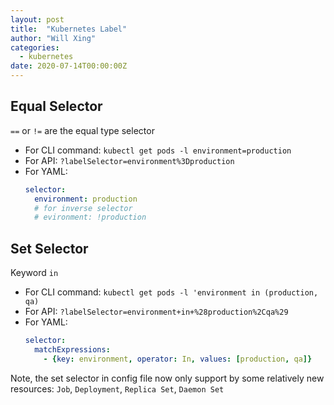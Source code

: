 ```yaml
---
layout: post
title:  "Kubernetes Label"
author: "Will Xing"
categories:
  - kubernetes
date: 2020-07-14T00:00:00Z
---
```


## Equal Selector

`==` or `!=` are the equal type selector

- For CLI command: `kubectl get pods -l environment=production`
- For API: `?labelSelector=environment%3Dproduction`
- For YAML: 
  ```yaml
  selector:
    environment: production
    # for inverse selector
    # evironment: !production
  ```

## Set Selector

Keyword `in`

- For CLI command: `kubectl get pods -l 'environment in (production, qa)`
- For API: `?labelSelector=environment+in+%28production%2Cqa%29`
- For YAML: 
  ```yaml
  selector:
    matchExpressions:
      - {key: environment, operator: In, values: [production, qa]}
  ```

Note, the set selector in config file now only support by some relatively new resources: `Job`, `Deployment`, `Replica Set`, `Daemon Set`